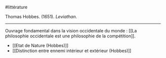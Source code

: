 #littérature

Thomas Hobbes. (1651). _Leviathan_.

---

Ouvrage fondamental dans la vision occidentale du monde : [[La philosophie occidentale est une philosophie de la compétition]].

- [[Etat de Nature (Hobbes)]]
- [[Distinction entre ennemi intérieur et extérieur (Hobbes)]]